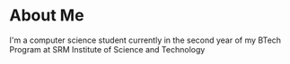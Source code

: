 <h1>About Me</h1>
<p>I'm a computer science student currently in the second year of my BTech Program at SRM Institute of Science and Technology</p>
